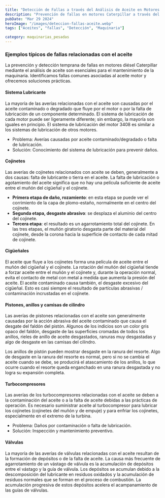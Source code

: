 ```yaml
---
title: "Detección de Fallas a través del Análisis de Aceite en Motores "
description: "Prevención de fallas en motores Caterpillar a través del análisis de aceite y mantenimiento proactivo"
pubDate: "Mar 29 2024"
heroImage: "/images/deteccion-fallas-aceite.webp"
tags: ["Aceites", "fallas", "Detección", "Maquinaria"]

category: maquinarias_pesadas
---
```


### Ejemplos típicos de fallas relacionadas con el aceite

La prevención y detección temprana de fallas en motores diésel Caterpillar mediante el análisis de aceite son esenciales para el mantenimiento de la maquinaria. Identificamos fallas comunes asociadas al aceite motor y ofrecemos soluciones prácticas.

#### Sistema Lubricante

La mayoría de las averías relacionadas con el aceite son causadas por el aceite contaminado o degradado que fluye por el motor o por la falta de lubricación de un componente determinado. El sistema de lubricación de cada motor puede ser ligeramente diferente; sin embargo, la mayoría son iguales en principio. El sistema de lubricación del motor 3408 es similar a los sistemas de lubricación de otros motores.

- Problema: Averías causadas por aceite contaminado/degradado o falta de lubricación.
- Solución: Conocimiento del sistema de lubricación para prevenir daños​​.

#### Cojinetes

Las averías de cojinetes relacionados con aceite se deben, generalmente a dos causas: falta de lubricante o tierra en el aceite. La falta de lubricación o agotamiento del aceite significa que no hay una película suficiente de aceite entre el muñón del cigüeñal y el cojinete.

- **Primera etapa de daño, rozamiento**: en esta etapa se puede ver el corrimiento de la capa de plomo-estaño, normalmente en el centro del cojinete.
- **Segunda etapa, desgaste abrasivo**: se desplaza el aluminio del centro del cojinete.
- **Tercera etapa**: el resultado es un agarrotamiento total del cojinete.
  En las tres etapas, el muñón giratorio desgasta parte del material del cojinete, desde la corona hacia la superficie de contacto de cada mitad de cojinete.

#### Cigüeñales

El aceite que fluye a los cojinetes forma una película de aceite entre el muñón del cigüeñal y el cojinete. La rotación del muñón del cigüeñal tiende a forzar aceite entre el muñón y el cojinete y, durante la operación normal, evita el contacto de metal con metal a medida que aumenta la presión del aceite. El aceite contaminado causa también, el desgaste excesivo del cigüeñal. Esto es casi siempre el resultado de partículas abrasivas / contaminación incrustadas en el cojinete.

#### Pistones, anillos y camisas de cilindro

Las averías de pistones relacionadas con el aceite son generalmente causadas por la acción abrasiva del aceite contaminado que causa el desgate del faldón del pistón. Algunos de los indicios son un color gris opaco del faldón, desgaste de las superficies cromadas de todos los anillos, rieles de anillo de aceite desgastados, ranuras muy desgastadas y algo de desgaste en las camisas del cilindro.

Los anillos de pistón pueden mostrar desgaste en la ranura del resorte. Algo de desgaste en la ranura del resorte es normal, pero si no se cambia el aceite cuando se debe, se producirá el atascamiento de los anillos, lo que ocurre cuando el resorte queda enganchado en una ranura desgastada y no logra su expansión completa.

#### Turbocompresores

Las averías de los turbocompresores relacionadas con el aceite se deben a la contaminación del aceite o a la falta de aceite debidas a las prácticas de operación. Es necesario suministrar aceite al turbocompresor para lubricar los cojinetes (cojinetes del muñón y de empuje) y para enfriar los cojinetes, especialmente en el extremo de la turbina.

- Problema: Daños por contaminación o falta de lubricación.
- Solución: Inspección y mantenimiento preventivo​​.

#### Válvulas

La mayoría de las averías de válvulas relacionadas con el aceite resultan de la formación de depósitos o de la falta de aceite.
La causa más frecuente de agarrotamiento de un vástago de válvula es la acumulación de depósitos entre el vástago y la guía de válvula. Los depósitos se acumulan debido a la descomposición del lubricante en residuos oxidados y la acumulación de residuos normales que se forman en el proceso de combustión. La acumulación progresiva de estos depósitos acelera el acampanamiento de las guías de válvulas.
